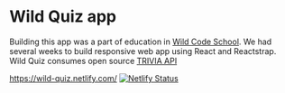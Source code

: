 # Wild Quiz app

Building this app was a part of education in [Wild Code School](https://wildcodeschool.com/). We had several weeks to build responsive web app using React and Reactstrap. Wild Quiz consumes open source [TRIVIA API](https://opentdb.com/api_config.php)

https://wild-quiz.netlify.com/ [![Netlify Status](https://api.netlify.com/api/v1/badges/903736cf-01ff-49a7-ac1a-3e33048eb0c8/deploy-status)](https://app.netlify.com/sites/wild-quiz/deploys)

